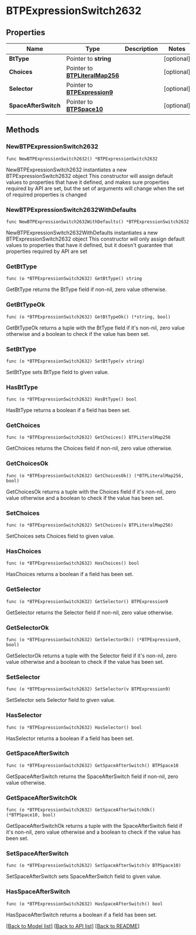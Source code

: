 # BTPExpressionSwitch2632

## Properties

Name | Type | Description | Notes
------------ | ------------- | ------------- | -------------
**BtType** | Pointer to **string** |  | [optional] 
**Choices** | Pointer to [**BTPLiteralMap256**](BTPLiteralMap-256.md) |  | [optional] 
**Selector** | Pointer to [**BTPExpression9**](BTPExpression-9.md) |  | [optional] 
**SpaceAfterSwitch** | Pointer to [**BTPSpace10**](BTPSpace-10.md) |  | [optional] 

## Methods

### NewBTPExpressionSwitch2632

`func NewBTPExpressionSwitch2632() *BTPExpressionSwitch2632`

NewBTPExpressionSwitch2632 instantiates a new BTPExpressionSwitch2632 object
This constructor will assign default values to properties that have it defined,
and makes sure properties required by API are set, but the set of arguments
will change when the set of required properties is changed

### NewBTPExpressionSwitch2632WithDefaults

`func NewBTPExpressionSwitch2632WithDefaults() *BTPExpressionSwitch2632`

NewBTPExpressionSwitch2632WithDefaults instantiates a new BTPExpressionSwitch2632 object
This constructor will only assign default values to properties that have it defined,
but it doesn't guarantee that properties required by API are set

### GetBtType

`func (o *BTPExpressionSwitch2632) GetBtType() string`

GetBtType returns the BtType field if non-nil, zero value otherwise.

### GetBtTypeOk

`func (o *BTPExpressionSwitch2632) GetBtTypeOk() (*string, bool)`

GetBtTypeOk returns a tuple with the BtType field if it's non-nil, zero value otherwise
and a boolean to check if the value has been set.

### SetBtType

`func (o *BTPExpressionSwitch2632) SetBtType(v string)`

SetBtType sets BtType field to given value.

### HasBtType

`func (o *BTPExpressionSwitch2632) HasBtType() bool`

HasBtType returns a boolean if a field has been set.

### GetChoices

`func (o *BTPExpressionSwitch2632) GetChoices() BTPLiteralMap256`

GetChoices returns the Choices field if non-nil, zero value otherwise.

### GetChoicesOk

`func (o *BTPExpressionSwitch2632) GetChoicesOk() (*BTPLiteralMap256, bool)`

GetChoicesOk returns a tuple with the Choices field if it's non-nil, zero value otherwise
and a boolean to check if the value has been set.

### SetChoices

`func (o *BTPExpressionSwitch2632) SetChoices(v BTPLiteralMap256)`

SetChoices sets Choices field to given value.

### HasChoices

`func (o *BTPExpressionSwitch2632) HasChoices() bool`

HasChoices returns a boolean if a field has been set.

### GetSelector

`func (o *BTPExpressionSwitch2632) GetSelector() BTPExpression9`

GetSelector returns the Selector field if non-nil, zero value otherwise.

### GetSelectorOk

`func (o *BTPExpressionSwitch2632) GetSelectorOk() (*BTPExpression9, bool)`

GetSelectorOk returns a tuple with the Selector field if it's non-nil, zero value otherwise
and a boolean to check if the value has been set.

### SetSelector

`func (o *BTPExpressionSwitch2632) SetSelector(v BTPExpression9)`

SetSelector sets Selector field to given value.

### HasSelector

`func (o *BTPExpressionSwitch2632) HasSelector() bool`

HasSelector returns a boolean if a field has been set.

### GetSpaceAfterSwitch

`func (o *BTPExpressionSwitch2632) GetSpaceAfterSwitch() BTPSpace10`

GetSpaceAfterSwitch returns the SpaceAfterSwitch field if non-nil, zero value otherwise.

### GetSpaceAfterSwitchOk

`func (o *BTPExpressionSwitch2632) GetSpaceAfterSwitchOk() (*BTPSpace10, bool)`

GetSpaceAfterSwitchOk returns a tuple with the SpaceAfterSwitch field if it's non-nil, zero value otherwise
and a boolean to check if the value has been set.

### SetSpaceAfterSwitch

`func (o *BTPExpressionSwitch2632) SetSpaceAfterSwitch(v BTPSpace10)`

SetSpaceAfterSwitch sets SpaceAfterSwitch field to given value.

### HasSpaceAfterSwitch

`func (o *BTPExpressionSwitch2632) HasSpaceAfterSwitch() bool`

HasSpaceAfterSwitch returns a boolean if a field has been set.


[[Back to Model list]](../README.md#documentation-for-models) [[Back to API list]](../README.md#documentation-for-api-endpoints) [[Back to README]](../README.md)


